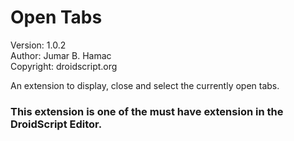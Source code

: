 # Open Tabs

Version: 1.0.2<br>
Author: Jumar B. Hamac<br>
Copyright: droidscript.org

An extension to display, close and select the currently open tabs.

### This extension is one of the must have extension in the DroidScript Editor.